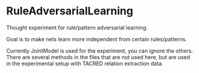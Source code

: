 # RuleAdversarialLearning

Thought experiment for rule/pattern adversarial learning.

Goal is to make nets learn more independent from certain rules/patterns.

Currently JointModel is used for the experiment, you can ignore the others. There are several methods in the files that are not used here, but are used in the experimental setup with TACRED relation extraction data. 
